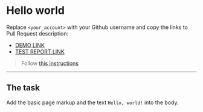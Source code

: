 # Hello world
Replace `<your_account>` with your Github username and copy the links to Pull Request description:
- [DEMO LINK](https://tarasavage.github.io/layout_hello-world/)
- [TEST REPORT LINK](https://tarasavage.github.io/layout_hello-world/report/html_report/)

> Follow [this instructions](https://mate-academy.github.io/layout_task-guideline/#how-to-solve-the-layout-tasks-on-github)
___

## The task 
Add the basic page markup and the text `Hello, world!` into the body.
